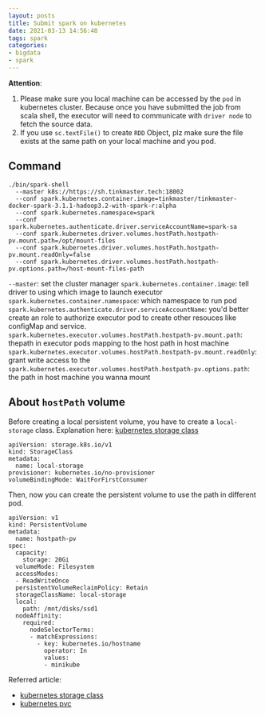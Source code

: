 ```yaml
---
layout: posts
title: Submit spark on kubernetes
date: 2021-03-13 14:56:48
tags: spark
categories:
- bigdata
- spark
---
```


**Attention**: 

1. Please make sure you local machine can be accessed by the `pod` in kubernetes cluster. Because once you have submitted the job from scala shell, the executor will need to communicate with `driver node` to fetch the source data.
2. If you use `sc.textFile()` to create `RDD` Object, plz make sure the file exists at the same path on your local machine and you pod.

## Command

```
./bin/spark-shell 
  --master k8s://https://sh.tinkmaster.tech:18002  
  --conf spark.kubernetes.container.image=tinkmaster/tinkmaster-docker-spark-3.1.1-hadoop3.2-with-spark-r:alpha 
  --conf spark.kubernetes.namespace=spark 
  --conf spark.kubernetes.authenticate.driver.serviceAccountName=spark-sa 
  --conf spark.kubernetes.driver.volumes.hostPath.hostpath-pv.mount.path=/opt/mount-files
  --conf spark.kubernetes.driver.volumes.hostPath.hostpath-pv.mount.readOnly=false
  --conf spark.kubernetes.driver.volumes.hostPath.hostpath-pv.options.path=/host-mount-files-path
```

`--master`: set the cluster manager
`spark.kubernetes.container.image`: tell driver to using which image to launch executor
`spark.kubernetes.container.namespace`: which namespace to run pod
`spark.kubernetes.authenticate.driver.serviceAccountName`: you'd better create an role to authorize executor pod to create other resouces like configMap and service.
`spark.kubernetes.executor.volumes.hostPath.hostpath-pv.mount.path`: thepath in executor pods mapping to the host path in host machine
`spark.kubernetes.executor.volumes.hostPath.hostpath-pv.mount.readOnly`: grant write access to the 
`spark.kubernetes.executor.volumes.hostPath.hostpath-pv.options.path`: the path in host machine you wanna mount


## About `hostPath` volume

Before creating a local persistent volume, you have to create a `local-storage` class. Explanation here: [kubernetes storage class](https://kubernetes.io/docs/concepts/storage/storage-classes/#local)

```
apiVersion: storage.k8s.io/v1
kind: StorageClass
metadata:
  name: local-storage
provisioner: kubernetes.io/no-provisioner
volumeBindingMode: WaitForFirstConsumer
```

Then, now you can create the persistent volume to use the path in different pod.

```
apiVersion: v1
kind: PersistentVolume
metadata:
  name: hostpath-pv
spec:
  capacity:
    storage: 20Gi
  volumeMode: Filesystem
  accessModes:
  - ReadWriteOnce
  persistentVolumeReclaimPolicy: Retain
  storageClassName: local-storage
  local:
    path: /mnt/disks/ssd1
  nodeAffinity:
    required:
      nodeSelectorTerms:
      - matchExpressions:
        - key: kubernetes.io/hostname
          operator: In
          values:
          - minikube
```

Referred article:
* [kubernetes storage class](https://kubernetes.io/docs/concepts/storage/storage-classes/#local)
* [kubernetes pvc](https://kubernetes.io/docs/concepts/storage/volumes/#hostpath)